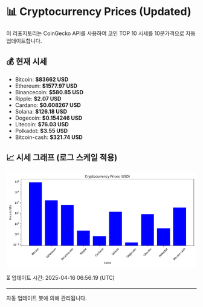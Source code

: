 
# 📊 Cryptocurrency Prices (Updated)

이 리포지토리는 CoinGecko API를 사용하여 코인 TOP 10 시세를 10분가격으로 자동 업데이트합니다.

## 💰 현재 시세
- Bitcoin: **$83662 USD**
- Ethereum: **$1577.97 USD**
- Binancecoin: **$580.85 USD**
- Ripple: **$2.07 USD**
- Cardano: **$0.608267 USD**
- Solana: **$126.18 USD**
- Dogecoin: **$0.154246 USD**
- Litecoin: **$76.03 USD**
- Polkadot: **$3.55 USD**
- Bitcoin-cash: **$321.74 USD**

## 📈 시세 그래프 (로그 스케일 적용)
![Crypto Prices](crypto_prices.png)

⏳ 업데이트 시간: 2025-04-16 06:56:19 (UTC)

---
자동 업데이트 봇에 의해 관리됩니다.
